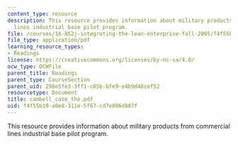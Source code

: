 ```yaml
---
content_type: resource
description: This resource provides information about military products from commercial
  lines industrial base pilot program.
file: /courses/16-852j-integrating-the-lean-enterprise-fall-2005/f4f55b19a0e8311e5f67cd7e806d887f_cambell_case_the.pdf
file_type: application/pdf
learning_resource_types:
- Readings
license: https://creativecommons.org/licenses/by-nc-sa/4.0/
ocw_type: OCWFile
parent_title: Readings
parent_type: CourseSection
parent_uid: 298e5fe3-3ff1-c85b-bfe9-e4b9d48cef52
resourcetype: Document
title: cambell_case_the.pdf
uid: f4f55b19-a0e8-311e-5f67-cd7e806d887f
---
```

This resource provides information about military products from commercial lines industrial base pilot program.